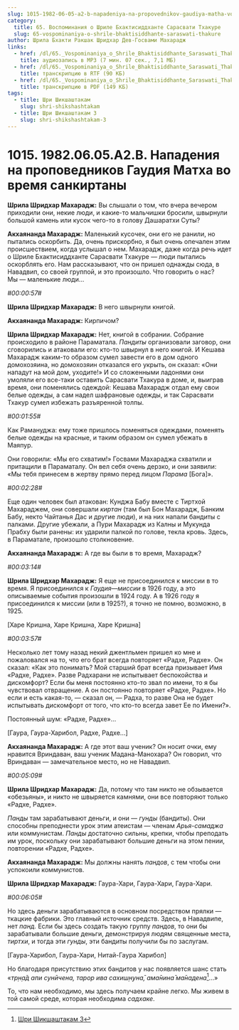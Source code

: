 ```yaml
---
slug: 1015-1982-06-05-a2-b-napadeniya-na-propovednikov-gaudiya-matha-vo-vremya-sankirtany
category:
  title: 65. Воспоминания о Шриле Бхактисиддханте Сарасвати Тхакуре
  slug: 65-vospominaniya-o-shrile-bhaktisiddhante-saraswati-thakure
author: Шрила Бхакти Ракшак Шридхар Дев-Госвами Махарадж
links:
  - href: /dl/65._Vospominaniya_o_Shrile_Bhaktisiddhante_Saraswati_Thakure/1015_1982.06.05.A2.B_SridharMj_Napadenija_na_propovednikov_Gaudija_Matha_vo_vremja_sankirtany.mp3
    title: аудиозапись в MP3 (7 мин. 07 сек., 7,1 МБ)
  - href: /dl/65._Vospominaniya_o_Shrile_Bhaktisiddhante_Saraswati_Thakure/1015_1982.06.05.A2.B_SridharMj_Napadenija_na_propovednikov_Gaudija_Matha_vo_vremja_sankirtany.rtf
    title: транскрипцию в RTF (90 КБ)
  - href: /dl/65._Vospominaniya_o_Shrile_Bhaktisiddhante_Saraswati_Thakure/1015_1982.06.05.A2.B_SridharMj_Napadenija_na_propovednikov_Gaudija_Matha_vo_vremja_sankirtany.pdf
    title: транскрипцию в PDF (149 КБ)
tags:
  - title: Шри Шикшаштакам
    slug: shri-shikshashtakam
  - title: Шри Шикшаштакам 3
    slug: shri-shikshashtakam-3
---
```


# 1015. 1982.06.05.A2.B. Нападения на проповедников Гаудия Матха во время санкиртаны

**Шрила Шридхар Махарадж:** Вы слышали о том, что вчера вечером приходили они, некие люди, и какие-то мальчишки бросили, швырнули большой камень или кусок чего-то в голову Дашаратхи Суты?

**Акхаянанда Махарадж:** Маленький кусочек, они его не ранили, но пытались оскорбить. Да, очень прискорбно, я был очень опечален этим происшествием, когда услышал о нем. Махарадж, даже когда речь идет о Шриле Бхактисиддханте Сарасвати Тхакуре — люди пытались оскорблять его. Нам рассказывают, что он пришел однажды сюда, в Навадвип, со своей группой, и это произошло. Что говорить о нас? Мы — маленькие люди…

*#00:00:57#*

**Шрила Шридхар Махарадж:** В него швырнули книгой.

**Акхаянанда Махарадж:** Кирпичом?

**Шрила Шридхар Махарадж:** Нет, книгой в собрании. Собрание происходило в районе Параматала. *Пандиты* организовали заговор, они сговорились и атаковали его: кто-то швырнул в него книгой. И Кешава Махарадж каким-то образом сумел завести его в дом одного домохозяина, но домохозяин отказался его укрыть, он сказал: «Они нападут на мой дом, уходите!» И со сложенными ладонями они умоляли его все-таки оставить Сарасвати Тхакура в доме, и, выиграв время, они поменялись одеждой: Кешава Махарадж отдал ему свои белые одежды, а сам надел шафрановые одежды, и так Сарасвати Тхакур сумел избежать разъяренной толпы.

*#00:01:55#*

Как Рамануджа: ему тоже пришлось поменяться одеждами, поменять белые одежды на красные, и таким образом он сумел убежать в Маяпур.

Они говорили: «Мы его схватим!» Госвами Махараджа схватили и притащили в Параматалу. Он вел себя очень дерзко, и они заявили: «Мы тебя принесем в жертву прямо перед лицом *Парама* [Бога]».

*#00:02:28#*

Еще один человек был атакован: Кунджа Бабу вместе с Тиртхой Махараджем, они совершали *киртан* (там был Бон Махарадж, Банким Бабу, некто Чайтанья Дас и другие люди), и на них напали бандиты с палками. Другие убежали, а Пури Махарадж из Калны и Мукунда Прабху были ранены: их ударили палкой по голове, текла кровь. Здесь, в Параматале, произошло столкновение.

**Акхаянанда Махарадж:** А где вы были в то время, Махарадж?

*#00:03:14#*

**Шрила Шридхар Махарадж:** Я еще не присоединился к миссии в то время. Я присоединился к *Гаудия*—*миссии* в 1926 году, а это описываемые события произошли в 1924 году. А в 1926 году я присоединился к миссии (или в 1925?), я точно не помню, возможно, в 1925.

[Харе Кришна, Харе Кришна, Харе Кришна]

*#00:03:57#*

Несколько лет тому назад некий джентльмен пришел ко мне и пожаловался на то, что его брат всегда повторяет «Радхе, Радхе». Он сказал: «Как это понимать? Мой старший брат всегда призывает Имя «Радхе, Радхе». Разве Радхарани не испытывает беспокойства и дискомфорт? Если бы меня постоянно кто-то звал по имени, то я бы чувствовал отвращение. А он постоянно повторяет «Радхе, Радхе». Но если и есть какая-то, — сказал он, — Радха, то разве Она не будет испытывать дискомфорт от того, что кто-то всегда завет Ее по Имени?».

Постоянный шум: «Радхе, Радхе»…

[Гаура, Гаура-Харибол, Радхе, Радхе…]

**Акхаянанда Махарадж:** А где этот ваш ученик? Он носит очки, ему нравится Вриндаван, ваш ученик Мадана-Манохара? Он говорил, что Вриндаван — замечательное место, но не Навадвип.

*#00:05:09#*

**Шрила Шридхар Махарадж:** Да, потому что там никто не обзывается «обезьяны», и никто не швыряется камнями, они все повторяют только «Радхе, Радхе».

*Панды* там зарабатывают деньги, и они — *гунды* (бандиты). Они способны преподнести урок этим атеистам — членам *Арья-самаджа* или коммунистам. *Панды* достаточно сильны, крепки, чтобы преподать им урок, поскольку они зарабатывают большие деньги на этом пении, повторении «Радхе, Радхе».

**Акхаянанда Махарадж:** Мы должны нанять *пандов*, с тем чтобы они успокоили коммунистов.

**Шрила Шридхар Махарадж:** Гаура-Хари, Гаура-Хари, Гаура-Хари.

*#00:06:05#*

Но здесь деньги зарабатываются в основном посредством прялки — ткацкие фабрики. Это главный источник средств. Здесь, в Навадвипе, нет *панд.* Если бы здесь создать такую группу *пандов*, то они бы зарабатывали большие деньги, демонстрируя людям священные места, *тиртхи*, и тогда эти *гунды*, эти бандиты получили бы по заслугам.

[Гаура-Харибол, Гаура-Хари, Нитай-Гаура Харибол]

Но благодаря присутствию этих бандитов у нас появляется шанс стать «*тр̣н̣а̄д апи сунӣчена, тарор ива сахиш̣н̣уна̄, ама̄нина̄ ма̄надена*[^_ftn1]…»

То, что нам необходимо, мы здесь получаем крайне легко. Мы живем в той самой среде, которая необходима *садхаке*.



[^_ftn1]: [Шри Шикшаштакам 3](../notes/shri-shikshashtakam/shri-shikshashtakam-3.md)
